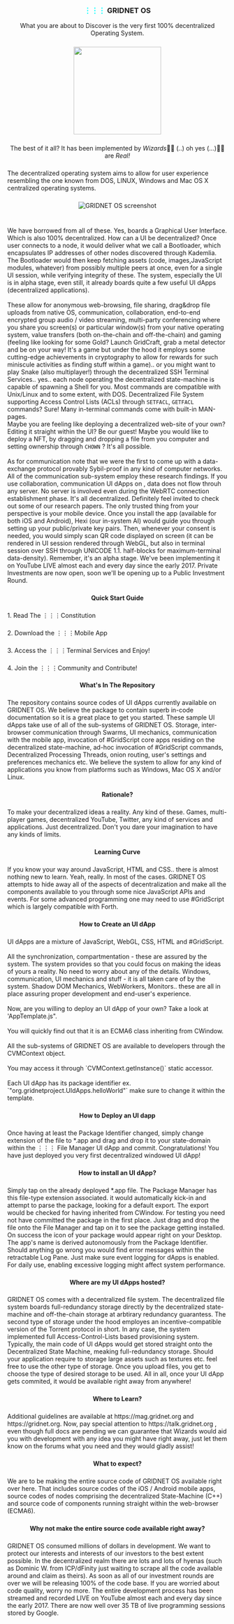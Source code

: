 

 

###
<h3 align="center"><b><span style="color:cyan">⋮⋮⋮</span> GRIDNET OS</b></h3>
<p align="center">What you are about to Discover is the very first 100% decentralized Operating System.</p>

###

<div align="center">
  <img height="200" src="https://gridnet.org/logo.png"  />
</div>

###

<p align="center">The best of it all? It has been implemented by <i>Wizards</i>🧙🧙  (..) oh yes (...)🧙🧙 are <i>Real!</i></p>

###

<p align="left">The decentralized operating system aims to allow for user experience resembling the one known from DOS, LINUX, Windows and Mac OS X centralized operating systems.
<br>

###

<p align="center">
  <img src="https://gridnet.org/wpp/wp-content/uploads/2022/06/desktop-900x450.png" alt="GRIDNET OS screenshot"/>
</p>

###

<br>We have borrowed from all of these. Yes,  boards a Graphical User Interface. Which is also 100% decentralized. How can a UI be decentralized? Once user connects to a node, it would deliver what we call a Bootloader, which encapsulates IP addresses of other nodes discovered through Kademlia. The Bootloader would then keep fetching assets (code, images,JavaScript modules, whatever) from possibly multiple peers at once, even for a single UI session, while verifying integrity of these. The system, especially the UI is in alpha stage, even still,  it already boards quite a few useful UI dApps (decentralized applications).<br><br> These allow for anonymous web-browsing, file sharing, drag&amp;drop file uploads from native OS, communication, collaboration, end-to-end encrypted group audio / video streaming, multi-party conferencing where you share you screen(s) or particular window(s) from your native operating system, value transfers (both on-the-chain and off-the-chain) and gaming (feeling like looking for some Gold? Launch GridCraft, grab a metal detector and be on your way! It's a game but under the hood it employs some cutting-edge achievements in cryptography to allow for rewards for such miniscule activities as finding stuff within a game).. or you might want to play Snake (also multiplayer!) through the decentralized SSH Terminal Services.. yes.. each node operating the decentralized state-machine is capable of spawning a Shell for you. Most commands are compatible with Unix/Linux and to some extent, with DOS. Decentralized File System supporting Access Control Lists (ACLs) through  `SETFACL`,  `GETFACL`  commands? Sure! Many in-terminal commands come with built-in MAN-pages.<br>				Maybe you are feeling like deploying a decentralized web-site of your own? Editing it straight within the UI? Be our guest! Maybe you would like to deploy a NFT, by dragging and dropping a file from you computer and setting ownership through `CHOWN` ? It's all possible. <br><br>As for communication note that we were the first to come up with a data-exchange protocol provably Sybil-proof in any kind of computer networks. All of the communication sub-system employ these research findings. If you use collaboration, communication UI dApps on  , data does not flow throuh any server. No server is involved even during the WebRTC connection establishment phase. It's all decentralized. Definitely feel invited to check out some of our research papers. The only trusted thing from your perspective is your mobile device. Once you install the app (available for both iOS and Android), Hexi (our in-system AI) would guide you through setting up your public/private key pairs. Then, whenever your consent is needed, you would simply scan QR code displayed on screen (it can be rendered in UI session rendered through WebGL, but also in terminal session over SSH through UNICODE 1.1. half-blocks for maximum-terminal data-density).	Remember, it's an alpha stage. We've been implementing it on YouTube LIVE almost each and every day since the early 2017. Private Investments are now open, soon we'll be opening up to a Public Investment Round.</p>

###

<p align="center"><b>Quick Start Guide</b></p>

###

<p align="left">1. Read The ⋮⋮⋮Constitution</p>

###

<p align="left">2. Download the ⋮⋮⋮Mobile App</p>

###

<p align="left">3. Access the ⋮⋮⋮Terminal Services and Enjoy!</p>

###

<p align="left">4. Join the ⋮⋮⋮Community and Contribute!</p>

###

<p align="center"><b>What's In The Repository</b></p>

###

<p align="left">The repository contains source codes of UI dApps currently available on GRIDNET OS. We believe the package to contain superb in-code documentation so it is a great place to get you started. These sample UI dApps take use of all of the sub-systems of GRIDNET OS. Storage, inter-browser communication through Swarms, UI mechanics, communication with the mobile app, invocation of #GridScript core apps residing on the decentralized state-machine, ad-hoc invocation of #GridScript commands, Decentralized Processing Threads, onion routing, user's settings and preferences mechanics etc. We believe the system to allow for any kind of applications you know from platforms such as Windows, Mac OS X and/or Linux.</p>

###

<p align="center"><b>Rationale?</b></p>

###

<p align="left">To make your decentralized ideas a reality. Any kind of these. Games,  multi-player games, decentralized YouTube, Twitter, any kind of services and applications. Just decentralized. Don't you dare your imagination to have any kinds of limits.</p>

###
###

<p align="center"><b>Learning Curve</b></p>

###

<p align="left">If you know your way around JavaScript, HTML and CSS.. there is almost nothing new to learn. Yeah, really. In most of the cases. GRIDNET OS attempts to hide away all of the aspects of decentralization and make all the components available to you through some nice JavaScript APIs and events. For some advanced programming one may need to use #GridScript which is  largely compatible with Forth.</p>

###

<p align="center"><b>How to Create an UI dApp</b></p>

###

<p align="left">UI dApps are a mixture of JavaScript, WebGL, CSS, HTML and #GridScript.<br><br>All the synchronization, compartmentation  - these are assured by the system. The system provides so that you could focus on making the ideas of yours a reality. No need to worry about any of the details. Windows, communication, UI mechanics and stuff - it is all taken care of by the system. Shadow DOM Mechanics, WebWorkers, Monitors.. these are all in place assuring proper development and end-user's experience. <br><br>Now, are you willing to deploy an UI dApp of your own? Take a look at 'AppTemplate.js". <br><br>You will quickly find out that it is an ECMA6 class inheriting from CWindow.<br><br>All the sub-systems of GRIDNET OS are available to developers through the CVMContext object.<br><br>You may access it through `CVMContext.getInstance()` static accessor.<br><br>Each UI dApp has its package identifier ex. `"org.gridnetproject.UIdApps.helloWorld"`  make sure to change it within the template.</p>

###

<p align="center"><b>How to Deploy an UI dapp</b></p>

###

<p align="left">Once having at least the Package Identifier changed, simply change extension of the file to *.app and drag and drop it to your state-domain within the ⋮⋮⋮ File Manager UI dApp and commit. Congratulations! You have just deployed you very first decentralized windowed UI dApp!</p>

###

<p align="center"><b>How to install an UI dApp?</b></p>

###

<p align="left">Simply tap on the already deployed *.app file. The Package Manager has this file-type extension associated. it would automatically kick-in and attempt to parse the package, looking for a default export. The export would be checked for having inherited from CWindow. For testing you need not have committed the package in the first place. Just drag and drop the file onto the File Manager and tap on it to see the package getting installed. On success the icon of your package would appear right on your Desktop. The app's name is derived autonomously from the Package Identifier. Should anything go wrong you would find error messages within the retractable Log Pane. Just make sure event logging for dApps is enabled. For daily use, enabling excessive logging might affect system performance.</p>

###


<p align="center"><b>Where are my UI dApps hosted?</b></p>

###

<p align="left">GRIDNET OS comes with a decentralized file system. The decentralized file system boards full-redundancy storage directly by the decentralized state-machine and off-the-chain storage at arbtirary redundancy guarantess. The second type of storage under the hood employes an incentive-compatible version of the Torrent protocol in short. In any case, the system implemented full Access-Control-Lists based provisioning system. Typically, the main code of UI dApps would get stored straight onto the Decentralized State Machine, meaking full-redundancy storage. Should your application require to storage large assets such as textures etc. feel free to use the other type of storage. Once you upload files, you get to choose the type of desired storage to be used.
All in all, once your UI dApp gets commited, it would be available right away from anywhere!</p>

###
<p align="center"><b>Where to Learn?</b></p>

###

<p align="left">Additional guidelines are available at https://mag.gridnet.org and https://gridnet.org. Now, pay special attention to https://talk.gridnet.org , even though full docs are pending we can guarantee that Wizards would aid you with development with any idea you might have right away, just let them know on the forums what you need and they would gladly assist!</p>

###

<p align="center"><b>What to expect?</b></p>

###

<p align="left"> We are to be making the entire source code of GRIDNET OS available right over here. That includes source codes of the iOS / Android mobile apps, source codes of nodes comprising the decentralized State-Machine (C++) and source code of components running straight within the web-browser (ECMA6).</p>

###

<p align="center"><b>Why not make the entire source code available right away?</b></p>

###

GRIDNET OS consumed millions of dollars in development. We want to protect our interests and interests of our investors to the best extent possible. In the decentralized realm there are lots and lots of hyenas (such as Dominic W. from ICP/dFinity just waiting to scrape all the code available around and claim as theirs). As soon as all of our investment rounds are over we will be releasing 100% of the code base.  If you are worried about code quality, worry no more. The entire development process has been streamed and recorded LIVE on YouTube almost each and every day since the early 2017. There are now well over 35 TB of live programming sessions stored by Google.</p>

###
